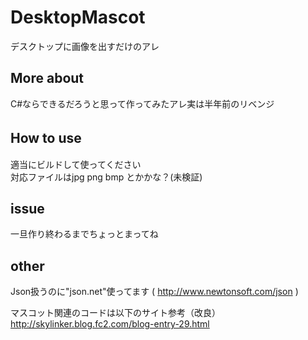 # DesktopMascot
デスクトップに画像を出すだけのアレ

## More about
C#ならできるだろうと思って作ってみたアレ実は半年前のリベンジ

## How to use  　
適当にビルドして使ってください  
対応ファイルはjpg png bmp とかかな？(未検証)
  
## issue  
一旦作り終わるまでちょっとまってね  
  
## other  
Json扱うのに"json.net"使ってます ( http://www.newtonsoft.com/json )  
  
マスコット関連のコードは以下のサイト参考（改良）  
http://skylinker.blog.fc2.com/blog-entry-29.html  
